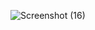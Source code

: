 ![Screenshot (16)](https://github.com/user-attachments/assets/f2ba8c0d-083a-4f7d-ad09-637db1abe934)
